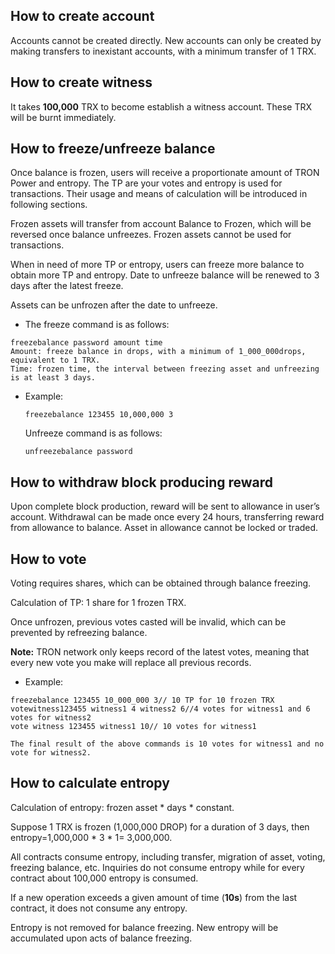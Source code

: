 ## How to create account

Accounts cannot be created directly. New accounts can only be created by making transfers to inexistant accounts, with a minimum transfer of 1 TRX.

## How to create witness 

It takes **100,000** TRX to become establish a witness account. These TRX will be burnt immediately.

## How to freeze/unfreeze balance

Once balance is frozen, users will receive a proportionate amount of TRON Power and entropy. The TP are your votes and entropy is used for transactions. Their usage and means of calculation will be introduced in following sections.

Frozen assets will transfer from account Balance to Frozen, which will be reversed once balance unfreezes. Frozen assets cannot be used for transactions.

When in need of more TP or entropy, users can freeze more balance to obtain more TP and entropy. Date to unfreeze balance will be renewed to 3 days after the latest freeze.

Assets can be unfrozen after the date to unfreeze.

+ The freeze command is as follows:
 
```
freezebalance password amount time
Amount: freeze balance in drops, with a minimum of 1_000_000drops, equivalent to 1 TRX.
Time: frozen time, the interval between freezing asset and unfreezing is at least 3 days. 
```

+ Example:

    `freezebalance 123455 10,000,000 3`

    Unfreeze command is as follows:

    `unfreezebalance password`

## How to withdraw block producing reward

Upon complete block production, reward will be sent to allowance in user’s account. Withdrawal can be made once every 24 hours, transferring reward from allowance to balance. Asset in allowance cannot be locked or traded.

## How to vote

Voting requires shares, which can be obtained through balance freezing.

Calculation of TP: 1 share for 1 frozen TRX.   

Once unfrozen, previous votes casted will be invalid, which can be prevented by refreezing balance.

**Note:** TRON network only keeps record of the latest votes, meaning that every new vote you make will replace all previous records.

+ Example:

```
freezebalance 123455 10_000_000 3// 10 TP for 10 frozen TRX
votewitness123455 witness1 4 witness2 6//4 votes for witness1 and 6 votes for witness2
vote witness 123455 witness1 10// 10 votes for witness1

The final result of the above commands is 10 votes for witness1 and no vote for witness2.
```

## How to calculate entropy

Calculation of entropy: frozen asset * days * constant. 

Suppose 1 TRX is frozen (1,000,000 DROP) for a duration of 3 days, then entropy=1,000,000 * 3 * 1= 3,000,000. 

All contracts consume entropy, including transfer, migration of asset, voting, freezing balance, etc. Inquiries do not consume entropy while for every contract about 100,000 entropy is consumed.

If a new operation exceeds a given amount of time (**10s**) from the last contract, it does not consume any entropy.  

Entropy is not removed for balance freezing. New entropy will be accumulated upon acts of balance freezing.